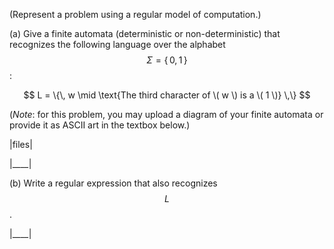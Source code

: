 (Represent a problem using a regular model of computation.)

(a) Give a finite automata (deterministic or non-deterministic) that recognizes the following language over the alphabet $$\Sigma = \{\, 0, 1 \,\}$$:

$$
L = \{\, w \mid \text{The third character of \( w \) is a \( 1 \)} \,\}
$$

(_Note_: for this problem, you may upload a diagram of your finite automata or provide it as ASCII art in the textbox below.)

|files|

|____|

(b) Write a regular expression that also recognizes $$L$$.

|____|
